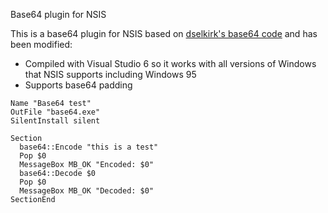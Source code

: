 Base64 plugin for NSIS

This is a base64 plugin for NSIS based on [dselkirk's base64 code](http://forums.winamp.com/showthread.php?s=&threadid=149880&highlight=base64) and has been modified:

+ Compiled with Visual Studio 6 so it works with all versions of Windows that NSIS supports including Windows 95
+ Supports base64 padding

```
Name "Base64 test"
OutFile "base64.exe"
SilentInstall silent

Section
  base64::Encode "this is a test"
  Pop $0
  MessageBox MB_OK "Encoded: $0"
  base64::Decode $0
  Pop $0
  MessageBox MB_OK "Decoded: $0"
SectionEnd
```